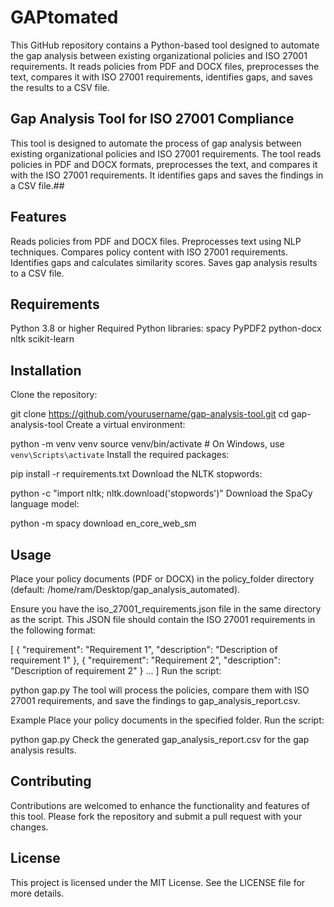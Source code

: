# GAPtomated
This GitHub repository contains a Python-based tool designed to automate the gap analysis between existing organizational policies and ISO 27001 requirements. It reads policies from PDF and DOCX files, preprocesses the text, compares it with ISO 27001 requirements, identifies gaps, and saves the results to a CSV file.

## Gap Analysis Tool for ISO 27001 Compliance
This tool is designed to automate the process of gap analysis between existing organizational policies and ISO 27001 requirements. The tool reads policies in PDF and DOCX formats, preprocesses the text, and compares it with the ISO 27001 requirements. It identifies gaps and saves the findings in a CSV file.## 

## Features
Reads policies from PDF and DOCX files.
Preprocesses text using NLP techniques.
Compares policy content with ISO 27001 requirements.
Identifies gaps and calculates similarity scores.
Saves gap analysis results to a CSV file.

## Requirements
Python 3.8 or higher
Required Python libraries:
spacy
PyPDF2
python-docx
nltk
scikit-learn

## Installation
Clone the repository:

git clone https://github.com/yourusername/gap-analysis-tool.git
cd gap-analysis-tool
Create a virtual environment:

python -m venv venv
source venv/bin/activate   # On Windows, use `venv\Scripts\activate`
Install the required packages:

pip install -r requirements.txt
Download the NLTK stopwords:

python -c "import nltk; nltk.download('stopwords')"
Download the SpaCy language model:

python -m spacy download en_core_web_sm

## Usage
Place your policy documents (PDF or DOCX) in the policy_folder directory (default: /home/ram/Desktop/gap_analysis_automated).

Ensure you have the iso_27001_requirements.json file in the same directory as the script. This JSON file should contain the ISO 27001 requirements in the following format:

[
    {
        "requirement": "Requirement 1",
        "description": "Description of requirement 1"
    },
    {
        "requirement": "Requirement 2",
        "description": "Description of requirement 2"
    }
    ...
]
Run the script:

python gap.py
The tool will process the policies, compare them with ISO 27001 requirements, and save the findings to gap_analysis_report.csv.

Example
Place your policy documents in the specified folder.
Run the script:

python gap.py
Check the generated gap_analysis_report.csv for the gap analysis results.

## Contributing
Contributions are welcomed to enhance the functionality and features of this tool. Please fork the repository and submit a pull request with your changes.

## License
This project is licensed under the MIT License. See the LICENSE file for more details.

